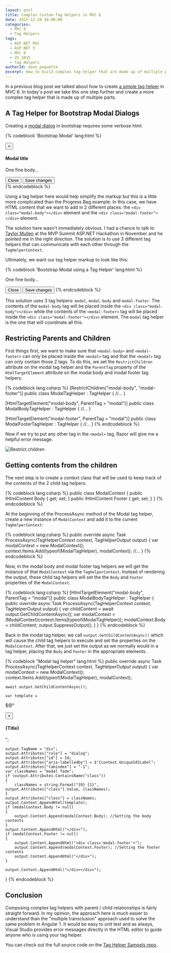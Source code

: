 ```yaml
---
layout: post
title: Complex Custom Tag Helpers in MVC 6
date: 2015-12-28 18:00:00
categories:
  - MVC 6
  - Tag Helpers
tags:
  - ASP.NET MVC
  - ASP.NET 5
  - MVC 6
  - VS 2015
  - Tag Helpers
authorId: dave_paquette
excerpt: How to build complex tag helper that are made up of multiple parts in MVC 6
---
```

In a previous blog post we talked about how to create [a simple tag helper](http://www.davepaquette.com/archive/2015/06/22/creating-custom-mvc-6-tag-helpers.aspx) in MVC 6. In today's post we take this one step further and create a more complex tag helper that is made up of multiple parts.

## A Tag Helper for Bootstrap Modal Dialogs

Creating a [modal dialog](http://getbootstrap.com/javascript/#static-example) in bootstrap requires some verbose html.

{% codeblock 'Bootstrap Modal' lang:html %}
<div class="modal fade" tabindex="-1" role="dialog">
  <div class="modal-dialog">
    <div class="modal-content">
      <div class="modal-header">
        <button type="button" class="close" data-dismiss="modal" aria-label="Close"><span aria-hidden="true">&times;</span></button>
        <h4 class="modal-title">Modal title</h4>
      </div>
      <div class="modal-body">
        <p>One fine body&hellip;</p>
      </div>
      <div class="modal-footer">
        <button type="button" class="btn btn-default" data-dismiss="modal">Close</button>
        <button type="button" class="btn btn-primary">Save changes</button>
      </div>
    </div><!-- /.modal-content -->
  </div><!-- /.modal-dialog -->
</div><!-- /.modal -->
{% endcodeblock %}

Using a tag helper here would help simplify the markup but this is a little more complicated than the Progress Bag example. In this case, we have HTML content that we want to add in 2 different places: the `<div class="modal-body"></div>` element and the `<div class="modal-footer"></div>` element. 

The solution here wasn't immediately obvious. I had a chance to talk to [Taylor Mullen](https://twitter.com/ntaylormullen) at the MVP Summit ASP.NET Hackathon in November and he pointed me in the right direction. The solution is to use 3 different tag helpers that can communicate with each other through the `TagHelperContext`.

Ultimately, we want our tag helper markup to look like this:

{% codeblock 'Bootstrap Modal using a Tag Helper' lang:html %}
<modal title="Modal title">
    <modal-body>
        <p>One fine body&hellip;</p>
    </modal-body>
    <modal-footer>
        <button type="button" class="btn btn-default" data-dismiss="modal">Close</button>
        <button type="button" class="btn btn-primary">Save changes</button>
    </modal-footer>
</modal>
{% endcodeblock %}

This solution uses 3 tag helpers: `modal`, `modal-body` and `modal-footer`. The contents of the `modal-body` tag will be placed inside the `<div class="modal-body"></div>` while the contents of the `<modal-footer>` tag will be placed inside the `<div class="modal-footer"></div>` element. The `modal` tag helper is the one that will coordinate all this.

## Restricting Parents and Children
First things first, we want to make sure that `<modal-body>` and `<modal-footer>` can only be placed inside the `<modal>` tag and that the `<modal>` tag can only contain those 2 tags. To do this, we set the `RestrictChildren` attribute on the modal tag helper and the `ParentTag` property of the `HtmlTargetElement` attribute on the modal body and modal footer tag helpers:


{% codeblock lang:csharp  %}
[RestrictChildren("modal-body", "modal-footer")]
public class ModalTagHelper : TagHelper
{
     //...
}

[HtmlTargetElement("modal-body", ParentTag = "modal")]
public class ModalBodyTagHelper : TagHelper
{
    //...
}

[HtmlTargetElement("modal-footer", ParentTag = "modal")]
public class ModalFooterTagHelper : TagHelper
{
    //...
}
{% endcodeblock %}

Now if we try to put any other tag in the `<modal>` tag, Razor will give me a helpful error message.

![Restrict children](http://www.davepaquette.com/images/restrict-children-razor-error.png "Restricting child elements in tag helpers")
 
## Getting contents from the children

The next step is to create a context class that will be used to keep track of the contents of the 2 child tag helpers.

{% codeblock lang:csharp %}
public class ModalContext
{
    public IHtmlContent Body { get; set; }
    public IHtmlContent Footer { get; set; }
}
{% endcodeblock %}

At the beginning of the ProcessAsync method of the Modal tag helper, create a new instance of `ModalContext` and add it to the current `TagHelperContext`:

{% codeblock lang:csharp %}
public override async Task ProcessAsync(TagHelperContext context, TagHelperOutput output)
{
    var modalContext = new ModalContext();
    context.Items.Add(typeof(ModalTagHelper), modalContext);
    //...
}
{% endcodeblock %}

Now, in the modal body and modal footer tag helpers we will get the instance of that `ModalContext` via the `TagHelperContext`. Instead of rendering the output, these child tag helpers will set the the `Body` and `Footer` properties of the `ModalContext`.

{% codeblock lang:csharp %}
[HtmlTargetElement("modal-body", ParentTag = "modal")]
public class ModalBodyTagHelper : TagHelper
{
    public override async Task ProcessAsync(TagHelperContext context, TagHelperOutput output)
    {
        var childContent = await output.GetChildContentAsync();
        var modalContext = (ModalContext)context.Items[typeof(ModalTagHelper)];
        modalContext.Body = childContent;
        output.SuppressOutput();
    }
}
{% endcodeblock %}

Back in the modal tag helper, we call `output.GetChildContentAsync()` which will cause the child tag helpers to execute and set the properties on the `ModalContext`. After that, we just set the output as we normally would in a tag helper, placing the `Body` and `Footer` in the appropriate elements.

{% codeblock "Modal tag helper" lang:html %}
public override async Task ProcessAsync(TagHelperContext context, TagHelperOutput output)
{
    var modalContext = new ModalContext();
    context.Items.Add(typeof(ModalTagHelper), modalContext);

    await output.GetChildContentAsync();

    var template =
$@"<div class='modal-dialog' role='document'>
<div class='modal-content'>
<div class='modal-header'>
<button type = 'button' class='close' data-dismiss='modal' aria-label='Close'><span aria-hidden='true'>&times;</span></button>
<h4 class='modal-title' id='{context.UniqueId}Label'>{Title}</h4>
</div>
<div class='modal-body'>";

    output.TagName = "div";
    output.Attributes["role"] = "dialog";
    output.Attributes["id"] = Id;
    output.Attributes["aria-labelledby"] = $"{context.UniqueId}Label";
    output.Attributes["tabindex"] = "-1";
    var classNames = "modal fade";
    if (output.Attributes.ContainsName("class"))
    {
        classNames = string.Format("{0} {1}", output.Attributes["class"].Value, classNames);
    }
    output.Attributes["class"] = classNames;
    output.Content.AppendHtml(template);
    if (modalContext.Body != null)
    {
        output.Content.Append(modalContext.Body); //Setting the body contents
    }
    output.Content.AppendHtml("</div>");
    if (modalContext.Footer != null)
    {
        output.Content.AppendHtml("<div class='modal-footer'>");
        output.Content.Append(modalContext.Footer); //Setting the footer contents
        output.Content.AppendHtml("</div>");
    }
    
    output.Content.AppendHtml("</div></div>");
}
{% endcodeblock %}

## Conclusion
Composing complex tag helpers with parent / child relationships is fairly straight forward. In my opinion, the approach here is much easier to understand than the "multiple transclusion" approach used to solve the same problem in Angular 1. It would be easy to unit test and as always, Visual Studio provides error messages directly in the HTML editor to guide anyone who is using your tag helper.

You can check out the full source code on the [Tag Helper Sampels repo](https://github.com/dpaquette/TagHelperSamples).
 